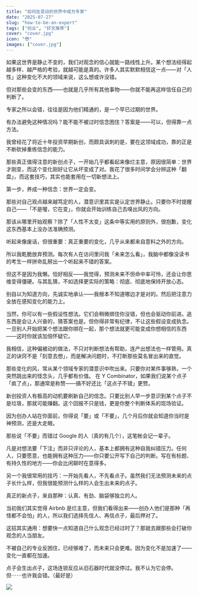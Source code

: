 ```yaml
---
title: "如何在变动的世界中成为专家"
date: "2025-07-27"
slug: "how-to-be-an-expert"
tags: ["创业", "好文推荐"]
cover: "cover.jpg"
icon: "😎"
images: ["cover.jpg"]
---
```

如果这世界是静止不变的，我们对观念的信心就能一路线性上升。某个想法经得起越多样、越严格的考验，就越可能是真的。许多人其实默默相信这一点——对「人性」这种变化不大的领域来说，这么想或许没错。



但对那些会变的东西——也就是几乎所有其他事物——你就不能再这样信任自己的判断了。



专家之所以会错，往往是因为他们精通的，是一个早已过期的世界。



有办法避免这种情况吗？能不能不被过时信念困住？答案是——可以，但得靠一点方法。



我曾经花了将近十年投资早期新创，而颇具讽刺的是，要在这领域成功，靠的正是不断砍掉重练信念的能力。



那些真正值得注意的新创点子，一开始几乎都看起来像烂主意，原因很简单：世界才刚变，而这个变化刚好让它从坏变成了对。我花了很多时间学会分辨这种「翻盘」，而这套技巧，其实也能套用在一切新想法上。



第一步，养成一种信念：世界一定会变。



那些对自己观点越来越笃定的人，潜意识里其实是认定世界静止。只要你不时提醒自己——「不是喔，它在变」，你就会开始训练自己去嗅出风的方向。



那该从哪里开始观察？除了「人性不太变」这条中等实用的原则外，很抱歉，变化这东西基本上没办法准确预测。



听起来像废话，但很重要：真正重要的变化，几乎从来都来自意料之外的方向。



所以我乾脆放弃预测。每次有人在访问里问我「未来怎么看」，我脑中都像没读书的考生一样拼命乱掰出一个听起来不错的答案。



但这不是因为我懒。恰好相反——我觉得，预测未来不但命中率可怜，还会让你思维变得僵硬。与其乱猜，不如选择更实际的策略：彻底、彻底地保持开放心态。



别自以为知道方向，先诚实地承认——我根本不知道哪边才是对的。然后把注意力全放在感知变化的能力上。



当然，你可以有一些假设性想法。它们会稍微绑住你没错，但也会驱动你前进。追东西是会让人兴奋的，猜答案也是。但你得非常有纪律，不让这些假设变成执念。
一旦别人开始把某个想法跟你绑在一起，那个想法就更可能变成你想相信的东西——这时你就该加倍怀疑它。



我相信，这种偏被动的做法，不只对判断想法有帮助，连产出想法也一样管用。真正的诀窍不是「刻意去想」，而是解决问题时，不打断那些莫名冒出来的直觉。



那些变化的风，常从某个领域专家的潜意识中吹出来。只要你对某件事够熟，一个突然跳出来的怪念头，几乎都有价值。
在 Y Combinator，如果我们说某个点子「疯了点」，那通常是称赞——搞不好还比「这点子不错」更赞。



新创投资人有极高的动机要刷新自己的信念。只要比别人早一步意识到某个点子不是垃圾，那就可能赚翻。这个回报不只是钱，更是你整个判断体系的现场验证。



因为创办人站在你面前，你得说「要」或「不要」，几个月后你就会知道你当时是神预测，还是大走眼。



那些说「不要」而错过 Google 的人（真的有几个），这笔帐会记一辈子。



凡是对想法要「下注」而非只评论的人，基本上都拥有这种自我纠错压力。任何人，只要愿意，也能拥有这种压力——你只要公开写下自己的判断。写在有标题、有持久性的地方——你会比闲聊时在意得多。



另一个我很常用的技巧：一开始先看人，不先看点子。虽然我们无法预测未来的点子长什么样，但我很能预测什么样的人会生出未来的点子。



真正的新点子，来自那种：认真、有劲、脑袋够独立的人。



当初我们其实觉得 Airbnb 是烂主意，但我们看得出来——创办人他们是那种「再怪都不会怕」的人，所以我们选择先信人、再信点子，最后押对了。



这招其实通用：想要快一点知道自己什么观念已经过时了？那就去跟那些会打破你观念的人当朋友。



不被自己的专业反困住，已经够难了，而未来只会更难。因为变化不是加速了——变化一直都在加速。



点子会生出点子，这场连锁反应从旧石器时代就没停过。我不认为它会停。
但⋯⋯也许我会错。（最好是）




![](https://prod-files-secure.s3.us-west-2.amazonaws.com/112d0858-5090-4d34-a606-b75eb8d65fd2/46476355-9cf3-4e99-9b7a-3531bc426380/1000202064.png?X-Amz-Algorithm=AWS4-HMAC-SHA256&X-Amz-Content-Sha256=UNSIGNED-PAYLOAD&X-Amz-Credential=ASIAZI2LB466VGT6YL5C%2F20251022%2Fus-west-2%2Fs3%2Faws4_request&X-Amz-Date=20251022T161757Z&X-Amz-Expires=3600&X-Amz-Security-Token=IQoJb3JpZ2luX2VjEHgaCXVzLXdlc3QtMiJHMEUCIQCxYODLBDBvp%2BPP9bYqtou5IbiTe141qkBO5U9%2BgEbmMwIgEBWXT2WcFLFixZP7hYNhXIDWZuGHiXfNi5WZb4X%2BznEq%2FwMIMRAAGgw2Mzc0MjMxODM4MDUiDKgxZM38T%2F%2FG0uuHQyrcA61XKlxF82zd8gXa05pdjkULY3InXgE7%2FEaVOZcxtHs7PKf8X5clTWEHSqnD9eEolxownPfoXhmCufysy3XWvwsaSiCH3ue%2FeGFnCKSLG6uXe0MTO3Oj107xsjIlDYndfFHY3RsgIuNsWzWyMMOAQ%2B1YoEPavWM4iJSTlY1wDr9oeC1XnDPud%2FEkbDcFXvsBxQgC%2B%2Bb03e%2Bi4ZjWGPiTTwZtJwfz0vAIXg2F%2Ftr6rkTXcm32nioyoc4HoGYFlerReIavERTlO0tZarkLKY1getV4b7Phb4q11U5bNznXqK%2FR7MxGlc9IeJcNq79%2Byr3kMwHFVY92K9iT5mLMA6GHUkSmb8bqnCBWT1oEqrFoq1ymqRQzhF3MuM1aWrEHI5mUG3MZNaC40MMP3g%2FnhUuNoB7Ir4MCnluUDuRxn0I7PK4MAzsiiucH8uz53Vl7wZBocBZ28WHdWeX91rYDUDF6GaqaU8mNSm2BKWFMmwVktG9CjiFkdBKFWZIqSuQY0%2FKZ7pshNT3i4%2BhfjG2RimfROrB5DcdmInnVbl7rL827O7mS15Z3Lffv0nigFaaOGtPk0G%2BCXl0CDkaqHeHEcaX2jy%2FYEBmsULnZRZMvSG0OSgAxB3AakNiiGbW1D1piMJz048cGOqUBPCVV4hLdO6y0WryXe2SmgFJ7HkxGA2RCd6EE1OAqZ5M%2FJjYdKYhmC8KtXfMg1sQghzV7eiYkPz3dPQ2HA4iioHqVSc%2Fi1KyBEl3bhqFjptt8xD%2FvDESnweHBC9404HP4LkwZ1f6DT82SQCZl0pGR9V0MeOiOik585%2F8iRAACvBwBv1F4kQtOa9%2B6%2FL9m7IeqSXQ%2BD6HTcI7GxGlQxKwHMJikRdhx&X-Amz-Signature=282ac31c1b84c07a31cd7c92bf58905917ace269b683663ce4e8de6a6839f38d&X-Amz-SignedHeaders=host&x-amz-checksum-mode=ENABLED&x-id=GetObject)

